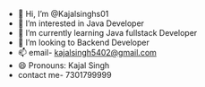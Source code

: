 - 👋 Hi, I’m @Kajalsinghs01
- 👀 I’m interested in Java Developer
- 🌱 I’m currently learning Java fullstack Developer
- 💞️ I’m looking to Backend Developer
- 📫 email- kajalsingh5402@gmail.com
- 😄 Pronouns: Kajal Singh
- contact me- 7301799999


<!---
Kajalsinghs01/Kajalsinghs01 is a ✨ special ✨ repository because its `README.md` (this file) appears on your GitHub profile.
You can click the Preview link to take a look at your changes.
--->
